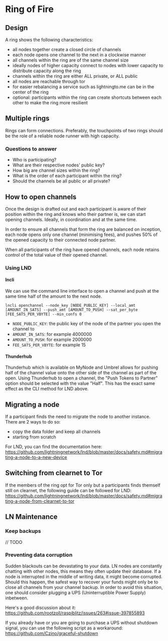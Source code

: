 # Ring of Fire


## Design

A ring shows the following characteristics:

- all nodes together create a closed circle of channels
- each node opens one channel to the next in a clockwise manner
- all channels within the ring are of the same channel size
- ideally nodes of higher capacity connect to nodes with lower capacity to distribute capacity along the ring
- channels within the ring are either ALL private, or ALL public
- all nodes are reachable through tor
- for easier rebalancing a service such as lightningto.me can be in the center of the ring
- optional: participants within the ring can create shortcuts between each other to make the ring more resilient

## Multiple rings
Rings can form connections. Preferably, the touchpoints of two rings should be the role of a reliable node runner with high capacity.

### Questions to answer

- Who is participating?
- What are their respective nodes' public key?
- How big are channel sizes within the ring?
- What is the order of each participant within the ring?
- Should the channels be all public or all private?

## How to open channels

Once the design is drafted out and each participant is aware of their position within the ring and knows who their partner is, we can start opening channels. Ideally, in coordination and at the same time.

In order to ensure all channels that form the ring are balanced on inception, each node opens only one channel (minimising fees), and pushes 50% of the opened capacity to their connected node partner.

When all participants of the ring have opened channels, each node retains control of the total value of their opened channel.

### Using LND

#### lncli
We can use the command line interface to open a channel and push at the same time half of the amount to the next node.

```lncli openchannel --node_key [NODE_PUBLIC_KEY] --local_amt [AMOUNT_IN_SATS] --push_amt [AMOUNT_TO_PUSH] --sat_per_byte [FEE_SATS_PER_VBYTE] --min_confs 0```

- `NODE_PUBLIC_KEY`: the public key of the node of the partner you open the channel to
- `AMOUNT_IN_SATS`: for example 4000000
- `AMOUNT_TO_PUSH`: for example 2000000
- `FEE_SATS_PER_VBYTE`: for example 15

#### Thunderhub
Thunderhub which is available on MyNode and Umbrel allows for pushing half of the channel value onto the other side of the channel as part of the open. Using Thunderhub to open a channel, the "Push Tokens to Partner" option should be selected with the value "Half". This has the exact same effect as the CLI method for LND above.



## Migrating a node

If a participant finds the need to migrate the node to another instance. There are 2 ways to do so:

- copy the data folder and keep all channels
- starting from scratch

For LND, you can find the documentation here: https://github.com/lightningnetwork/lnd/blob/master/docs/safety.md#migrating-a-node-to-a-new-device

## Switching from clearnet to Tor

If the members of the ring opt for Tor only but a participants finds themself still on clearnet, the following guide can be followed for LND:
https://github.com/lightningnetwork/lnd/blob/master/docs/safety.md#migrating-a-node-from-clearnet-to-tor

## LN Maintenance

### Keep backups

// TODO

### Preventing data corruption
Sudden blackouts can be devastating to your data. LN nodes are constantly chatting with other nodes, this means they often update their database. If a node is interrupted in the middle of writing data, it might become corrupted. Should this happen, the safest way to recover your funds might only be to close all channels from your channel backup.
In order to avoid this situation, one should consider plugging a UPS (Uninterruptible Power Supply) inbetween.

Here's a good discussion about it: https://github.com/rootzoll/raspiblitz/issues/263#issue-397855893

If you already have or you are going to purchase a UPS without shutdown signal, you can use the following script as a workaround: https://github.com/Czino/graceful-shutdown
